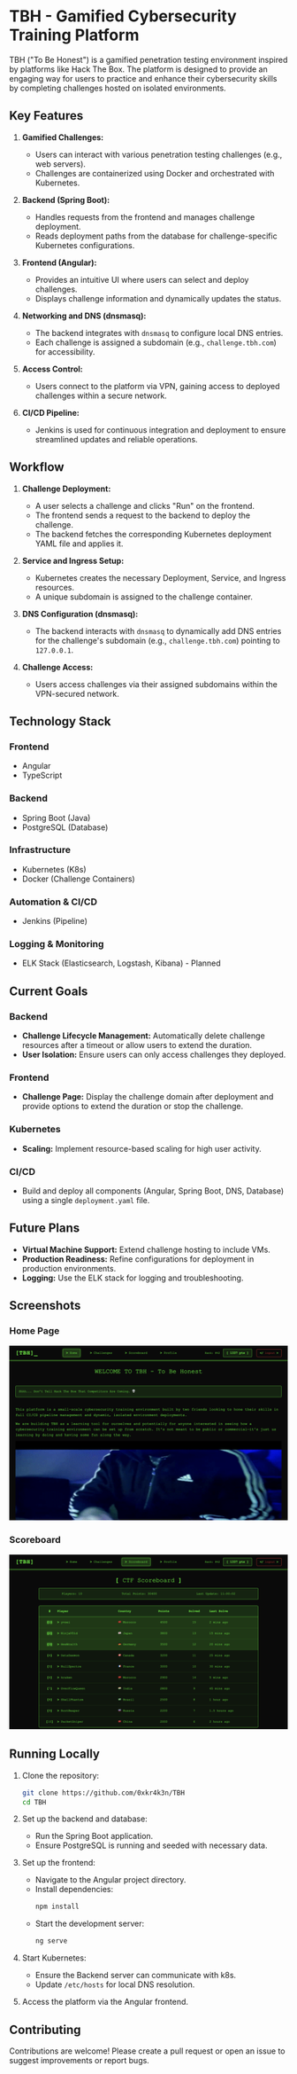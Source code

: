 # TBH - Gamified Cybersecurity Training Platform

TBH ("To Be Honest") is a gamified penetration testing environment inspired by platforms like Hack The Box. The platform is designed to provide an engaging way for users to practice and enhance their cybersecurity skills by completing challenges hosted on isolated environments.

## Key Features

1. **Gamified Challenges:**
    - Users can interact with various penetration testing challenges (e.g., web servers).
    - Challenges are containerized using Docker and orchestrated with Kubernetes.

2. **Backend (Spring Boot):**
    - Handles requests from the frontend and manages challenge deployment.
    - Reads deployment paths from the database for challenge-specific Kubernetes configurations.

3. **Frontend (Angular):**
    - Provides an intuitive UI where users can select and deploy challenges.
    - Displays challenge information and dynamically updates the status.

4. **Networking and DNS (dnsmasq):**
    - The backend integrates with `dnsmasq` to configure local DNS entries.
    - Each challenge is assigned a subdomain (e.g., `challenge.tbh.com`) for accessibility.
   
5. **Access Control:**
    - Users connect to the platform via VPN, gaining access to deployed challenges within a secure network.

6. **CI/CD Pipeline:**
    - Jenkins is used for continuous integration and deployment to ensure streamlined updates and reliable operations.


## Workflow

1. **Challenge Deployment:**
    - A user selects a challenge and clicks "Run" on the frontend.
    - The frontend sends a request to the backend to deploy the challenge.
    - The backend fetches the corresponding Kubernetes deployment YAML file and applies it.

2. **Service and Ingress Setup:**
    - Kubernetes creates the necessary Deployment, Service, and Ingress resources.
    - A unique subdomain is assigned to the challenge container.

3. **DNS Configuration (dnsmasq):**
    - The backend interacts with `dnsmasq` to dynamically add DNS entries for the challenge's subdomain (e.g., `challenge.tbh.com`) pointing to `127.0.0.1`.

4. **Challenge Access:**
    - Users access challenges via their assigned subdomains within the VPN-secured network.


## Technology Stack

### Frontend
- Angular
- TypeScript

### Backend
- Spring Boot (Java)
- PostgreSQL (Database)

### Infrastructure
- Kubernetes (K8s)
- Docker (Challenge Containers)

### Automation & CI/CD
- Jenkins (Pipeline)

### Logging & Monitoring
- ELK Stack (Elasticsearch, Logstash, Kibana) - Planned


## Current Goals

### Backend
- **Challenge Lifecycle Management:** Automatically delete challenge resources after a timeout or allow users to extend the duration.
- **User Isolation:** Ensure users can only access challenges they deployed.

### Frontend
- **Challenge Page:** Display the challenge domain after deployment and provide options to extend the duration or stop the challenge.

### Kubernetes
- **Scaling:** Implement resource-based scaling for high user activity.

### CI/CD
- Build and deploy all components (Angular, Spring Boot, DNS, Database) using a single `deployment.yaml` file.


## Future Plans
- **Virtual Machine Support:** Extend challenge hosting to include VMs.
- **Production Readiness:** Refine configurations for deployment in production environments.
- **Logging:** Use the ELK stack for logging and troubleshooting.


## Screenshots

### Home Page
![Home](images/home.png)

### Scoreboard
![Scoreboard](images/scoreboard.png)


## Running Locally

1. Clone the repository:
   ```bash
   git clone https://github.com/0xkr4k3n/TBH
   cd TBH
   ```

2. Set up the backend and database:
    - Run the Spring Boot application.
    - Ensure PostgreSQL is running and seeded with necessary data.

3. Set up the frontend:
    - Navigate to the Angular project directory.
    - Install dependencies:
      ```bash
      npm install
      ```
    - Start the development server:
      ```bash
      ng serve
      ```

4. Start Kubernetes:
    - Ensure the Backend server can communicate with k8s.
    - Update `/etc/hosts` for local DNS resolution.

5. Access the platform via the Angular frontend.


## Contributing

Contributions are welcome! Please create a pull request or open an issue to suggest improvements or report bugs.
